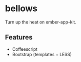 bellows
=======
Turn up the heat on ember-app-kit.

Features
--------
- Coffeescript
- Bootstrap (templates + LESS)

